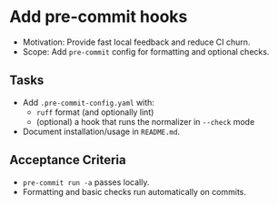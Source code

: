 # Add pre-commit hooks

- Motivation: Provide fast local feedback and reduce CI churn.
- Scope: Add `pre-commit` config for formatting and optional checks.

## Tasks
- Add `.pre-commit-config.yaml` with:
  - `ruff` format (and optionally lint)
  - (optional) a hook that runs the normalizer in `--check` mode
- Document installation/usage in `README.md`.

## Acceptance Criteria
- `pre-commit run -a` passes locally.
- Formatting and basic checks run automatically on commits.

